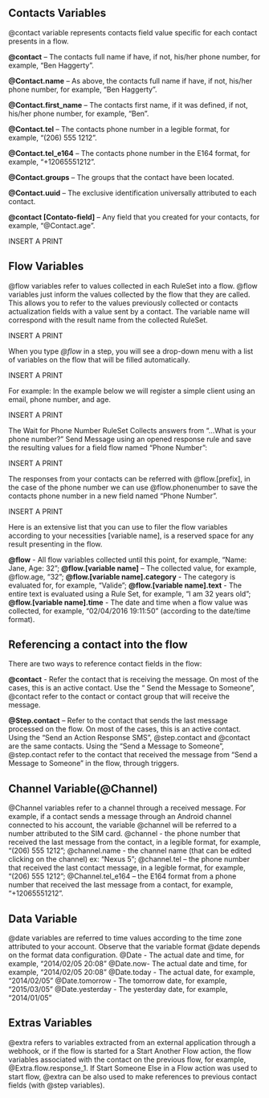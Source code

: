 ## Contacts Variables ##

@contact variable represents contacts field value specific for each contact presents in a flow.

**@contact** – The contacts full name if have, if not, his/her phone number, for example, “Ben Haggerty”.

**@Contact.name** – As above, the contacts full name if have, if not, his/her phone number, for example, “Ben Haggerty”.

**@Contact.first_name** – The contacts first name, if it was defined, if not, his/her phone number, for example, “Ben”.

**@Contact.tel** – The contacts phone number in a legible format, for example, “(206) 555 1212”.

**@Contact.tel_e164** – The contacts phone number in the E164 format, for example, “+12065551212”.

**@Contact.groups** – The groups that the contact have been located.

**@Contact.uuid** – The exclusive identification universally attributed to each contact.

**@contact [Contato-field]** – Any field that you created for your contacts, for example, “@Contact.age”.

INSERT A PRINT

## Flow Variables ##

@flow variables refer to values collected in each RuleSet into a flow. @flow variables just inform the values collected by the flow that they are called. This allows you to refer to the values previously collected or contacts actualization fields with a value sent by a contact. The variable name will correspond with the result name from the collected RuleSet.

INSERT A PRINT

When you type *@flow* in a step, you will see a drop-down menu with a list of variables on the flow that will be filled automatically.

INSERT A PRINT
 
For example: In the example below we will register a simple client using an email, phone number, and age.

INSERT A PRINT

The Wait for Phone Number RuleSet Collects answers from “…What is your phone number?” Send Message using an opened response rule and save the resulting values for a field flow named “Phone Number”:

INSERT A PRINT
 
The responses from your contacts can be referred with @flow.[prefix], in the case of the phone number we can use @flow.phonenumber to save the contacts phone number in a new field named “Phone Number”.

INSERT A PRINT
 
Here is an extensive list that you can use to filer the flow variables according to your necessities [variable name], is a reserved space for any result presenting in the flow.

**@flow** - All flow variables collected until this point, for example, “Name: Jane, Age: 32”;
**@flow.[variable name]** – The collected value, for example, @flow.age, “32”;
**@flow.[variable name].category** - The category is evaluated for, for example,  “Valide”;
**@flow.[variable name].text** - The entire text is evaluated using a Rule Set, for example, “I am 32 years old”;
**@flow.[variable name].time** - The date and time when a flow value was collected, for example, “02/04/2016 19:11:50” (according to the date/time format).

## Referencing a contact into the flow ##

There are two ways to reference contact fields in the flow:

**@contact** - Refer the contact that is receiving the message. On most of the cases, this is an active contact. Use the “ Send the Message to Someone”, @contact refer to the contact or contact group that will receive the message.

**@Step.contact** – Refer to the contact that sends the last message processed on the flow. On most of the cases, this is an active contact. Using the “Send an Action Response SMS”, @step.contact and @contact are the same contacts.  Using the “Send a Message to Someone”, @step.contact refer to the contact that received the message from “Send a Message to Someone” in the flow, through triggers.

## Channel Variable(@Channel) ##

@Channel variables refer to a channel through a received message. For example, if a contact sends a message through an Android channel connected to his account, the variable @channel will be referred to a number attributed to the SIM card.
@channel - the phone number that received the last message from the contact, in a legible format, for example, “(206) 555 1212”;
@channel.name - the channel name (that can be edited clicking on the channel) ex: “Nexus 5”;
@channel.tel – the phone number that received the last contact message, in a legible format, for example, “(206) 555 1212”;
@Channel.tel_e164 – the E164 format from a phone number that received the last message from a contact, for example, “+12065551212”.

## Data Variable ## 
@date variables are referred to time values according to the time zone attributed to your account. Observe that the variable format @date depends on the format data configuration. 
@Date - The actual date and time, for example, “2014/02/05 20:08”
@Date.now- The actual date and time, for example, “2014/02/05 20:08”
@Date.today - The actual date, for example, “2014/02/05”
@Date.tomorrow - The tomorrow date, for example, “2015/03/05”
@Date.yesterday - The yesterday date, for example, “2014/01/05”

## Extras Variables ##
@extra refers to variables extracted from an external application through a webhook, or if the flow is started for a Start Another Flow action, the flow variables associated with the contact on the previous flow, for example, @Extra.flow.response_1. If Start Someone Else in a Flow action was used to start flow, @extra can be also used to make references to previous contact fields (with @step variables).
